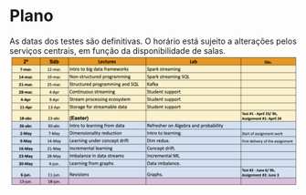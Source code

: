 # Plano

As datas dos testes são definitivas. O horário está sujeito a alterações pelos serviços centrais, 
em função da disponibilidade de salas.
![](plano.png)
